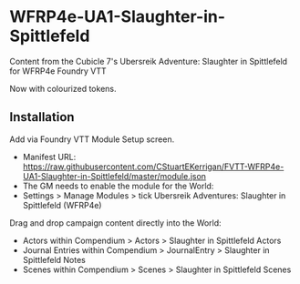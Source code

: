 # WFRP4e-UA1-Slaughter-in-Spittlefeld
Content from the Cubicle 7's Ubersreik Adventure: Slaughter in Spittlefeld for WFRP4e Foundry VTT

Now with colourized tokens.

## Installation
Add via Foundry VTT Module Setup screen.
* Manifest URL: https://raw.githubusercontent.com/CStuartEKerrigan/FVTT-WFRP4e-UA1-Slaughter-in-Spittlefeld/master/module.json
* The GM needs to enable the module for the World:
* Settings > Manage Modules > tick Ubersreik Adventures: Slaughter in Spittlefeld (WFRP4e)

Drag and drop campaign content directly into the World:
*  Actors within Compendium > Actors > Slaughter in Spittlefeld Actors
*  Journal Entries within Compendium > JournalEntry > Slaughter in Spittlefeld Notes
*  Scenes within Compendium > Scenes > Slaughter in Spittlefeld Scenes
